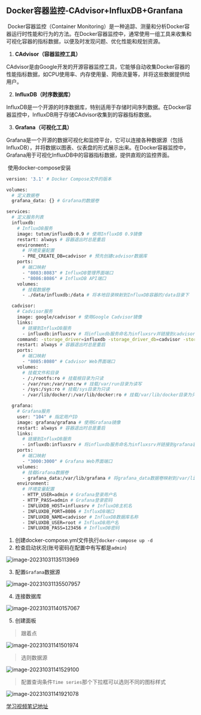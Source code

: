 ## Docker容器监控-CAdvisor+InfluxDB+Granfana

​	Docker容器监控（Container Monitoring）是一种追踪、测量和分析Docker容器运行时性能和行为的方法。在Docker容器监控中，通常使用一组工具来收集和可视化容器的指标数据，以便及时发现问题、优化性能和规划资源。

1. **CAdvisor（容器监控工具）**

​	CAdvisor是由Google开发的开源容器监控工具，它能够自动收集Docker容器的性能指标数据，如CPU使用率、内存使用量、网络流量等，并将这些数据提供给用户。

2. **InfluxDB（时序数据库）**

​	InfluxDB是一个开源的时序数据库，特别适用于存储时间序列数据。在Docker容器监控中，InfluxDB用于存储CAdvisor收集到的容器指标数据。

3. **Grafana（可视化工具）**

​	Grafana是一个开源的数据可视化和监控平台，它可以连接各种数据源（包括InfluxDB），并将数据以图表、仪表盘的形式展示出来。在Docker容器监控中，Grafana用于可视化InfluxDB中的容器指标数据，提供直观的监控界面。

​	使用docker-compose安装

```bash
version: '3.1' # Docker Compose文件的版本

volumes:
  # 定义数据卷
  grafana_data: {} # Grafana的数据卷

services:
  # 定义服务列表
  influxdb:
    # InfluxDB服务
    image: tutum/influxdb:0.9 # 使用InfluxDB 0.9镜像
    restart: always # 容器退出时总是重启
    environment:
      # 环境变量配置
      - PRE_CREATE_DB=cadvisor # 预先创建cadvisor数据库
    ports:
      # 端口映射
      - "8083:8083" # InfluxDB管理界面端口
      - "8086:8086" # InfluxDB API端口
    volumes:
      # 挂载数据卷
      - ./data/influxdb:/data # 将本地目录映射到InfluxDB容器的/data目录下

  cadvisor:
    # Cadvisor服务
    image: google/cadvisor # 使用Google Cadvisor镜像
    links:
      # 链接到InfluxDB服务
      - influxdb:influxsrv # 将influxdb服务命名为influxsrv并链接到cadvisor容器
    command: -storage_driver=influxdb -storage_driver_db=cadvisor -storage_driver_host=influxsrv:8086 # 启动参数，使用InfluxDB作为存储驱动
    restart: always # 容器退出时总是重启
    ports:
      # 端口映射
      - "8085:8080" # Cadvisor Web界面端口
    volumes:
      # 挂载文件和目录
      - /:/rootfs:ro # 挂载根目录为只读
      - /var/run:/var/run:rw # 挂载/var/run目录为读写
      - /sys:/sys:ro # 挂载/sys目录为只读
      - /var/lib/docker/:/var/lib/docker:ro # 挂载/var/lib/docker目录为只读

  grafana:
    # Grafana服务
    user: "104" # 指定用户ID
    image: grafana/grafana # 使用Grafana镜像
    restart: always # 容器退出时总是重启
    links:
      # 链接到InfluxDB服务
      - influxdb:influxsrv # 将influxdb服务命名为influxsrv并链接到grafana容器
    ports:
      # 端口映射
      - "3000:3000" # Grafana Web界面端口
    volumes:
      # 挂载Grafana数据卷
      - grafana_data:/var/lib/grafana # 将grafana_data数据卷映射到/var/lib/grafana目录下
    environment:
      # 环境变量配置
      - HTTP_USER=admin # Grafana登录用户名
      - HTTP_PASS=admin # Grafana登录密码
      - INFLUXDB_HOST=influxsrv # InfluxDB主机名
      - INFLUXDB_PORT=8086 # InfluxDB端口
      - INFLUXDB_NAME=cadvisor # InfluxDB数据库名称
      - INFLUXDB_USER=root # InfluxDB用户名
      - INFLUXDB_PASS=123456 # InfluxDB密码
```

1. 创建docker-compose.yml文件执行`docker-compose up -d`
2. 检查启动状况(账号密码在配置中有写都是`admin`)

![image-20231031135113969](https://wang-rich.oss-cn-hangzhou.aliyuncs.com/md/image-20231031135113969.png)

3. 配置`Grafana`数据源

![image-20231031135507957](https://wang-rich.oss-cn-hangzhou.aliyuncs.com/md/image-20231031135507957.png)

4. 连接数据库

![image-20231031140157067](https://wang-rich.oss-cn-hangzhou.aliyuncs.com/md/image-20231031140157067.png)

5. 创建面板

> 跟着点

![image-20231031141501974](https://wang-rich.oss-cn-hangzhou.aliyuncs.com/md/image-20231031141501974.png)

> 选则数据源

![image-20231031141529100](https://wang-rich.oss-cn-hangzhou.aliyuncs.com/md/image-20231031141529100.png)

> 配置查询条件`Time series`那个下拉框可以选则不同的图标样式

![image-20231031141921078](https://wang-rich.oss-cn-hangzhou.aliyuncs.com/md/image-20231031141921078.png)

[学习视频笔记地址](blob:https://github.com/7a30ee28-c241-44d3-a53b-15d96e106143)
